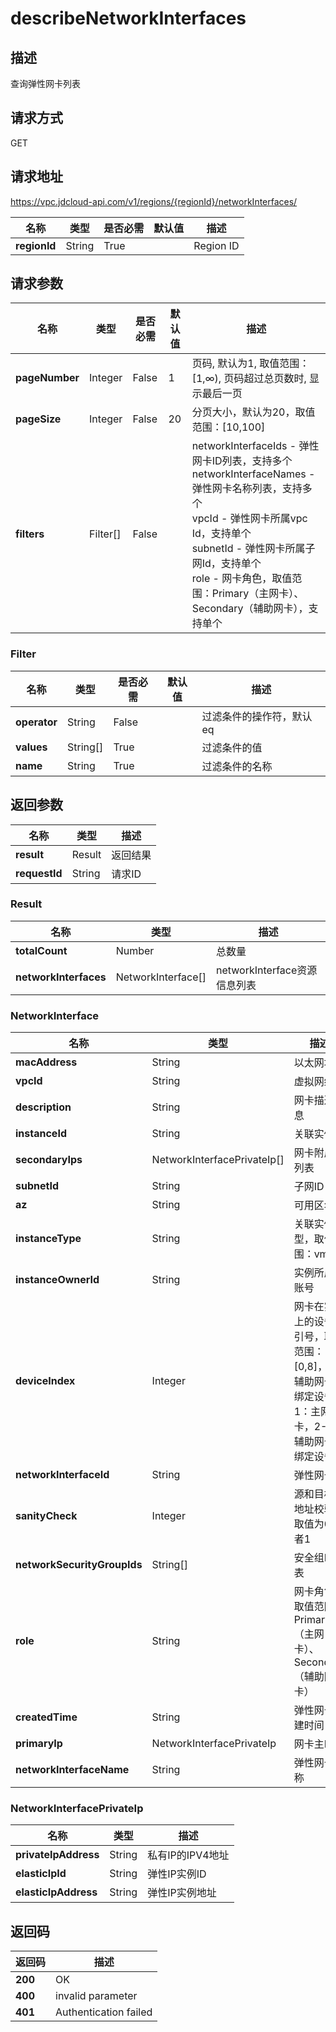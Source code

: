 # describeNetworkInterfaces


## 描述
查询弹性网卡列表

## 请求方式
GET

## 请求地址
https://vpc.jdcloud-api.com/v1/regions/{regionId}/networkInterfaces/

|名称|类型|是否必需|默认值|描述|
|---|---|---|---|---|
|**regionId**|String|True| |Region ID|

## 请求参数
|名称|类型|是否必需|默认值|描述|
|---|---|---|---|---|
|**pageNumber**|Integer|False|1|页码, 默认为1, 取值范围：[1,∞), 页码超过总页数时, 显示最后一页|
|**pageSize**|Integer|False|20|分页大小，默认为20，取值范围：[10,100]|
|**filters**|Filter[]|False| |networkInterfaceIds - 弹性网卡ID列表，支持多个<br>networkInterfaceNames - 弹性网卡名称列表，支持多个<br>vpcId - 弹性网卡所属vpc Id，支持单个<br>subnetId	- 弹性网卡所属子网Id，支持单个<br>role - 网卡角色，取值范围：Primary（主网卡）、Secondary（辅助网卡），支持单个<br>|

### Filter
|名称|类型|是否必需|默认值|描述|
|---|---|---|---|---|
|**operator**|String|False| |过滤条件的操作符，默认eq|
|**values**|String[]|True| |过滤条件的值|
|**name**|String|True| |过滤条件的名称|

## 返回参数
|名称|类型|描述|
|---|---|---|
|**result**|Result|返回结果|
|**requestId**|String|请求ID|

### Result
|名称|类型|描述|
|---|---|---|
|**totalCount**|Number|总数量|
|**networkInterfaces**|NetworkInterface[]|networkInterface资源信息列表|
### NetworkInterface
|名称|类型|描述|
|---|---|---|
|**macAddress**|String|以太网地址|
|**vpcId**|String|虚拟网络ID|
|**description**|String|网卡描述信息|
|**instanceId**|String|关联实例ID|
|**secondaryIps**|NetworkInterfacePrivateIp[]|网卡附属IP列表|
|**subnetId**|String|子网ID|
|**az**|String|可用区名称|
|**instanceType**|String|关联实例类型，取值范围：vm|
|**instanceOwnerId**|String|实例所属的账号|
|**deviceIndex**|Integer|网卡在实例上的设备索引号，取值范围：[0,8]，0：辅助网卡未绑定设备，1：主网卡，2-8：辅助网卡已绑定设备|
|**networkInterfaceId**|String|弹性网卡ID|
|**sanityCheck**|Integer|源和目标IP地址校验，取值为0或者1|
|**networkSecurityGroupIds**|String[]|安全组ID列表|
|**role**|String|网卡角色，取值范围：Primary（主网卡）、Secondary（辅助网卡）|
|**createdTime**|String|弹性网卡创建时间|
|**primaryIp**|NetworkInterfacePrivateIp|网卡主IP|
|**networkInterfaceName**|String|弹性网卡名称|
### NetworkInterfacePrivateIp
|名称|类型|描述|
|---|---|---|
|**privateIpAddress**|String|私有IP的IPV4地址|
|**elasticIpId**|String|弹性IP实例ID|
|**elasticIpAddress**|String|弹性IP实例地址|

## 返回码
|返回码|描述|
|---|---|
|**200**|OK|
|**400**|invalid parameter|
|**401**|Authentication failed|
